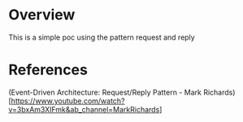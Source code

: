 # Overview

This is a simple poc using the pattern request and reply

# References

(Event-Driven Architecture: Request/Reply Pattern - Mark Richards)[https://www.youtube.com/watch?v=3bxAm3XIFmk&ab_channel=MarkRichards]

